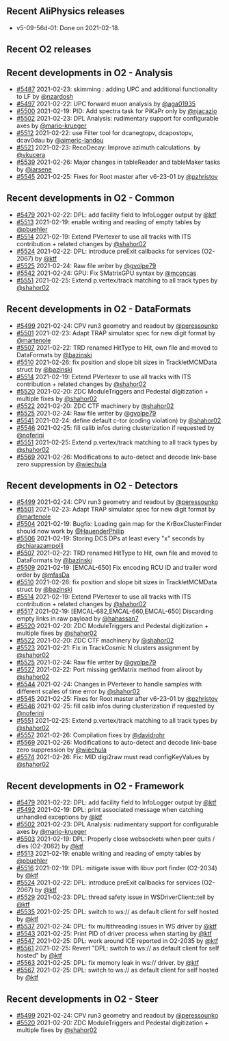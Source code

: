 ## Recent AliPhysics releases
- v5-09-56d-01: Done on 2021-02-18.
## Recent O2 releases
## Recent developments in O2 - Analysis
- [#5487](https://github.com/AliceO2Group/AliceO2/pull/5487) 2021-02-23: skimming : adding UPC and additional functionality to LF by [@nzardosh](https://github.com/nzardosh)
- [#5497](https://github.com/AliceO2Group/AliceO2/pull/5497) 2021-02-22: UPC forward muon analysis by [@aga01935](https://github.com/aga01935)
- [#5500](https://github.com/AliceO2Group/AliceO2/pull/5500) 2021-02-19: PID: Add spectra task for PiKaPr only by [@njacazio](https://github.com/njacazio)
- [#5502](https://github.com/AliceO2Group/AliceO2/pull/5502) 2021-02-23: DPL Analysis: rudimentary support for configurable axes by [@mario-krueger](https://github.com/mario-krueger)
- [#5512](https://github.com/AliceO2Group/AliceO2/pull/5512) 2021-02-22: use Filter tool for dcanegtopv, dcapostopv, dcav0dau by [@aimeric-landou](https://github.com/aimeric-landou)
- [#5521](https://github.com/AliceO2Group/AliceO2/pull/5521) 2021-02-23: RecoDecay: Improve azimuth calculations. by [@vkucera](https://github.com/vkucera)
- [#5539](https://github.com/AliceO2Group/AliceO2/pull/5539) 2021-02-26: Major changes in tableReader and tableMaker tasks by [@iarsene](https://github.com/iarsene)
- [#5545](https://github.com/AliceO2Group/AliceO2/pull/5545) 2021-02-25: Fixes for Root master after v6-23-01 by [@pzhristov](https://github.com/pzhristov)
## Recent developments in O2 - Common
- [#5479](https://github.com/AliceO2Group/AliceO2/pull/5479) 2021-02-22: DPL: add facility field to InfoLogger output by [@ktf](https://github.com/ktf)
- [#5513](https://github.com/AliceO2Group/AliceO2/pull/5513) 2021-02-19: enable writing and reading of empty tables by [@pbuehler](https://github.com/pbuehler)
- [#5514](https://github.com/AliceO2Group/AliceO2/pull/5514) 2021-02-19: Extend PVertexer to use all tracks with ITS contribution + related changes by [@shahor02](https://github.com/shahor02)
- [#5524](https://github.com/AliceO2Group/AliceO2/pull/5524) 2021-02-22: DPL: introduce preExit callbacks for services (O2-2067) by [@ktf](https://github.com/ktf)
- [#5525](https://github.com/AliceO2Group/AliceO2/pull/5525) 2021-02-24: Raw file writer by [@gvolpe79](https://github.com/gvolpe79)
- [#5542](https://github.com/AliceO2Group/AliceO2/pull/5542) 2021-02-24: GPU: Fix SMatrixGPU syntax by [@mconcas](https://github.com/mconcas)
- [#5551](https://github.com/AliceO2Group/AliceO2/pull/5551) 2021-02-25: Extend p.vertex/track matching to all track types by [@shahor02](https://github.com/shahor02)
## Recent developments in O2 - DataFormats
- [#5499](https://github.com/AliceO2Group/AliceO2/pull/5499) 2021-02-24: CPV run3 geometry and readout by [@peressounko](https://github.com/peressounko)
- [#5501](https://github.com/AliceO2Group/AliceO2/pull/5501) 2021-02-23: Adapt TRAP simulator spec for new digit format  by [@martenole](https://github.com/martenole)
- [#5507](https://github.com/AliceO2Group/AliceO2/pull/5507) 2021-02-22: TRD renamed HitType to Hit, own file and moved to DataFormats by [@bazinski](https://github.com/bazinski)
- [#5510](https://github.com/AliceO2Group/AliceO2/pull/5510) 2021-02-26: fix position and slope bit sizes in TrackletMCMData struct by [@bazinski](https://github.com/bazinski)
- [#5514](https://github.com/AliceO2Group/AliceO2/pull/5514) 2021-02-19: Extend PVertexer to use all tracks with ITS contribution + related changes by [@shahor02](https://github.com/shahor02)
- [#5520](https://github.com/AliceO2Group/AliceO2/pull/5520) 2021-02-20:  ZDC ModuleTriggers and Pedestal digitization + multiple fixes  by [@shahor02](https://github.com/shahor02)
- [#5522](https://github.com/AliceO2Group/AliceO2/pull/5522) 2021-02-20: ZDC CTF machinery by [@shahor02](https://github.com/shahor02)
- [#5525](https://github.com/AliceO2Group/AliceO2/pull/5525) 2021-02-24: Raw file writer by [@gvolpe79](https://github.com/gvolpe79)
- [#5541](https://github.com/AliceO2Group/AliceO2/pull/5541) 2021-02-24: define default c-tor (coding violation) by [@shahor02](https://github.com/shahor02)
- [#5546](https://github.com/AliceO2Group/AliceO2/pull/5546) 2021-02-25: fill calib infos during clusterization if requested by [@noferini](https://github.com/noferini)
- [#5551](https://github.com/AliceO2Group/AliceO2/pull/5551) 2021-02-25: Extend p.vertex/track matching to all track types by [@shahor02](https://github.com/shahor02)
- [#5569](https://github.com/AliceO2Group/AliceO2/pull/5569) 2021-02-26: Modifications to auto-detect and decode link-base zero suppression by [@wiechula](https://github.com/wiechula)
## Recent developments in O2 - Detectors
- [#5499](https://github.com/AliceO2Group/AliceO2/pull/5499) 2021-02-24: CPV run3 geometry and readout by [@peressounko](https://github.com/peressounko)
- [#5501](https://github.com/AliceO2Group/AliceO2/pull/5501) 2021-02-23: Adapt TRAP simulator spec for new digit format  by [@martenole](https://github.com/martenole)
- [#5504](https://github.com/AliceO2Group/AliceO2/pull/5504) 2021-02-19: Bugfix: Loading gain map for the KrBoxClusterFinder should now work by [@HauenderPhilip](https://github.com/HauenderPhilip)
- [#5506](https://github.com/AliceO2Group/AliceO2/pull/5506) 2021-02-19: Storing DCS DPs at least every "x" seconds by [@chiarazampolli](https://github.com/chiarazampolli)
- [#5507](https://github.com/AliceO2Group/AliceO2/pull/5507) 2021-02-22: TRD renamed HitType to Hit, own file and moved to DataFormats by [@bazinski](https://github.com/bazinski)
- [#5509](https://github.com/AliceO2Group/AliceO2/pull/5509) 2021-02-19: [EMCAL-650] Fix encoding RCU ID and trailer word order by [@mfasDa](https://github.com/mfasDa)
- [#5510](https://github.com/AliceO2Group/AliceO2/pull/5510) 2021-02-26: fix position and slope bit sizes in TrackletMCMData struct by [@bazinski](https://github.com/bazinski)
- [#5514](https://github.com/AliceO2Group/AliceO2/pull/5514) 2021-02-19: Extend PVertexer to use all tracks with ITS contribution + related changes by [@shahor02](https://github.com/shahor02)
- [#5517](https://github.com/AliceO2Group/AliceO2/pull/5517) 2021-02-19: [EMCAL-682,EMCAL-660,EMCAL-650] Discarding empty links in raw payload by [@hahassan7](https://github.com/hahassan7)
- [#5520](https://github.com/AliceO2Group/AliceO2/pull/5520) 2021-02-20:  ZDC ModuleTriggers and Pedestal digitization + multiple fixes  by [@shahor02](https://github.com/shahor02)
- [#5522](https://github.com/AliceO2Group/AliceO2/pull/5522) 2021-02-20: ZDC CTF machinery by [@shahor02](https://github.com/shahor02)
- [#5523](https://github.com/AliceO2Group/AliceO2/pull/5523) 2021-02-21: Fix in TrackCosmic N clusters assignment by [@shahor02](https://github.com/shahor02)
- [#5525](https://github.com/AliceO2Group/AliceO2/pull/5525) 2021-02-24: Raw file writer by [@gvolpe79](https://github.com/gvolpe79)
- [#5527](https://github.com/AliceO2Group/AliceO2/pull/5527) 2021-02-22: Port missing getMatrix method from aliroot by [@shahor02](https://github.com/shahor02)
- [#5544](https://github.com/AliceO2Group/AliceO2/pull/5544) 2021-02-24: Changes in PVertexer to handle samples with different scales of time error by [@shahor02](https://github.com/shahor02)
- [#5545](https://github.com/AliceO2Group/AliceO2/pull/5545) 2021-02-25: Fixes for Root master after v6-23-01 by [@pzhristov](https://github.com/pzhristov)
- [#5546](https://github.com/AliceO2Group/AliceO2/pull/5546) 2021-02-25: fill calib infos during clusterization if requested by [@noferini](https://github.com/noferini)
- [#5551](https://github.com/AliceO2Group/AliceO2/pull/5551) 2021-02-25: Extend p.vertex/track matching to all track types by [@shahor02](https://github.com/shahor02)
- [#5557](https://github.com/AliceO2Group/AliceO2/pull/5557) 2021-02-26: Compilation fixes by [@davidrohr](https://github.com/davidrohr)
- [#5569](https://github.com/AliceO2Group/AliceO2/pull/5569) 2021-02-26: Modifications to auto-detect and decode link-base zero suppression by [@wiechula](https://github.com/wiechula)
- [#5574](https://github.com/AliceO2Group/AliceO2/pull/5574) 2021-02-26: Fix: MID digi2raw must read configKeyValues by [@shahor02](https://github.com/shahor02)
## Recent developments in O2 - Framework
- [#5479](https://github.com/AliceO2Group/AliceO2/pull/5479) 2021-02-22: DPL: add facility field to InfoLogger output by [@ktf](https://github.com/ktf)
- [#5492](https://github.com/AliceO2Group/AliceO2/pull/5492) 2021-02-19: DPL: print associated message when catching unhandled exceptions by [@ktf](https://github.com/ktf)
- [#5502](https://github.com/AliceO2Group/AliceO2/pull/5502) 2021-02-23: DPL Analysis: rudimentary support for configurable axes by [@mario-krueger](https://github.com/mario-krueger)
- [#5503](https://github.com/AliceO2Group/AliceO2/pull/5503) 2021-02-19: DPL: Properly close websockets when peer quits / dies (O2-2062) by [@ktf](https://github.com/ktf)
- [#5513](https://github.com/AliceO2Group/AliceO2/pull/5513) 2021-02-19: enable writing and reading of empty tables by [@pbuehler](https://github.com/pbuehler)
- [#5516](https://github.com/AliceO2Group/AliceO2/pull/5516) 2021-02-19: DPL: mitigate issue with libuv port finder (O2-2034) by [@ktf](https://github.com/ktf)
- [#5524](https://github.com/AliceO2Group/AliceO2/pull/5524) 2021-02-22: DPL: introduce preExit callbacks for services (O2-2067) by [@ktf](https://github.com/ktf)
- [#5529](https://github.com/AliceO2Group/AliceO2/pull/5529) 2021-02-23: DPL: thread safety issue in WSDriverClient::tell by [@ktf](https://github.com/ktf)
- [#5535](https://github.com/AliceO2Group/AliceO2/pull/5535) 2021-02-25: DPL: switch to ws:// as default client for self hosted by [@ktf](https://github.com/ktf)
- [#5537](https://github.com/AliceO2Group/AliceO2/pull/5537) 2021-02-24: DPL: fix multithreading issues in WS driver by [@ktf](https://github.com/ktf)
- [#5543](https://github.com/AliceO2Group/AliceO2/pull/5543) 2021-02-25: Print PID of driver process when starting by [@ktf](https://github.com/ktf)
- [#5547](https://github.com/AliceO2Group/AliceO2/pull/5547) 2021-02-25: DPL: work around ICE reported in O2-2035 by [@ktf](https://github.com/ktf)
- [#5561](https://github.com/AliceO2Group/AliceO2/pull/5561) 2021-02-25: Revert "DPL: switch to ws:// as default client for self hosted" by [@ktf](https://github.com/ktf)
- [#5563](https://github.com/AliceO2Group/AliceO2/pull/5563) 2021-02-25: DPL: fix memory leak in ws:// driver. by [@ktf](https://github.com/ktf)
- [#5567](https://github.com/AliceO2Group/AliceO2/pull/5567) 2021-02-25: DPL: switch to ws:// as default client for self hosted by [@ktf](https://github.com/ktf)
## Recent developments in O2 - Steer
- [#5499](https://github.com/AliceO2Group/AliceO2/pull/5499) 2021-02-24: CPV run3 geometry and readout by [@peressounko](https://github.com/peressounko)
- [#5520](https://github.com/AliceO2Group/AliceO2/pull/5520) 2021-02-20:  ZDC ModuleTriggers and Pedestal digitization + multiple fixes  by [@shahor02](https://github.com/shahor02)
